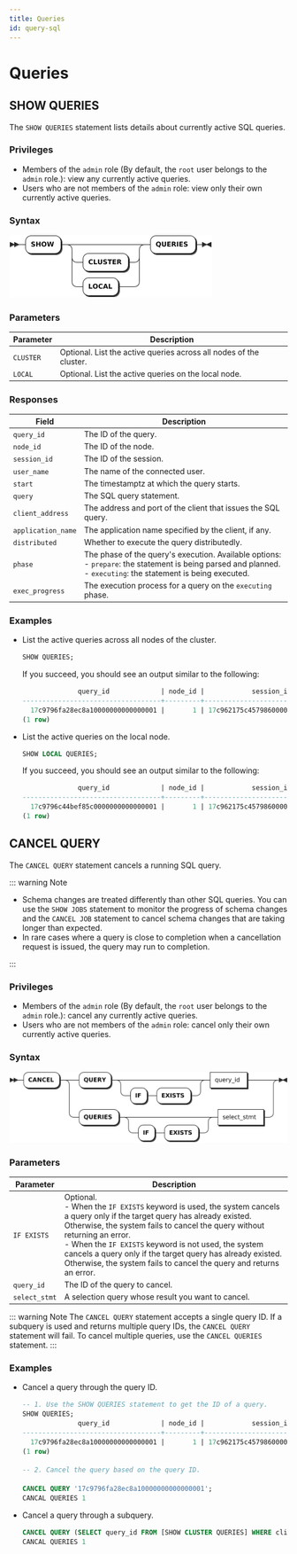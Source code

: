 ```yaml
---
title: Queries
id: query-sql
---
```


# Queries

## SHOW QUERIES

The `SHOW QUERIES` statement lists details about currently active SQL queries.

### Privileges

- Members of the `admin` role (By default, the `root` user belongs to the `admin` role.): view any currently active queries.
- Users who are not members of the `admin` role: view only their own currently active queries.

### Syntax

![](../../../static/sql-reference/O4dpbErpwoLES6xp7VPciCeDnJF.png)

### Parameters

| Parameter | Description                                                        |
|-----------|--------------------------------------------------------------------|
| `CLUSTER` | Optional. List the active queries across all nodes of the cluster. |
| `LOCAL`   | Optional. List the active queries on the local node.          |

### Responses

| Field              | Description                                                                                                                                                             |
|--------------------|-------------------------------------------------------------------------------------------------------------------------------------------------------------------------|
| `query_id`         | The ID of the query.                                                                                                                                                    |
| `node_id`          | The ID of the node.                                                                                                                                                     |
| `session_id`       | The ID of the session.                                                                                                                                                  |
| `user_name`        | The name of the connected user.                                                                                                                                         |
| `start`            | The timestamptz at which the query starts.                                                                                                                              |
| `query`            | The SQL query statement.                                                                                                                                                |
| `client_address`   | The address and port of the client that issues the SQL query.                                                                                                           |
| `application_name` | The application name specified by the client, if any.                                                                                                                   |
| `distributed`      | Whether to execute the query distributedly.                                                                                                                |
| `phase`            | The phase of the query's execution. Available options: <br >- `prepare`: the statement is being parsed and planned.<br >- `executing`: the statement is being executed. |
| `exec_progress`    | The execution process for a query on the `executing` phase.                                                                                                             |

### Examples

- List the active queries across all nodes of the cluster.

    ```sql
    SHOW QUERIES;
    ```

    If you succeed, you should see an output similar to the following:

    ```sql
                  query_id             | node_id |            session_id            | user_name |              start               |        query         |  client_address  | application_name | distributed |   phase   | exec_progress
    -----------------------------------+---------+----------------------------------+-----------+----------------------------------+----------------------+------------------+------------------+-------------+-----------+----------------
      17c9796fa28ec8a10000000000000001 |       1 | 17c962175c4579860000000000000001 | root      | 2024-04-25 08:44:13.566642+00:00 | SHOW CLUSTER QUERIES | 172.18.0.1:47104 | $ kwbase sql     |    false    | executing |             0
    (1 row)
    ```

- List the active queries on the local node.

    ```sql
    SHOW LOCAL QUERIES;
    ```

    If you succeed, you should see an output similar to the following:

    ```sql
                  query_id             | node_id |            session_id            | user_name |              start               |       query        |  client_address  | application_name | distributed |   phase   | exec_progress
    -----------------------------------+---------+----------------------------------+-----------+----------------------------------+--------------------+------------------+------------------+-------------+-----------+----------------
      17c9796c44bef85c0000000000000001 |       1 | 17c962175c4579860000000000000001 | root      | 2024-04-25 08:43:59.107805+00:00 | SHOW LOCAL QUERIES | 172.18.0.1:47104 | $ kwbase sql     |    false    | executing |             0
    (1 row)
    ```

## CANCEL QUERY

The `CANCEL QUERY` statement cancels a running SQL query.

::: warning Note

- Schema changes are treated differently than other SQL queries. You can use the `SHOW JOBS` statement to monitor the progress of schema changes and the `CANCEL JOB` statement to cancel schema changes that are taking longer than expected.
- In rare cases where a query is close to completion when a cancellation request is issued, the query may run to completion.

:::

### Privileges

- Members of the `admin` role (By default, the `root` user belongs to the `admin` role.): cancel any currently active queries.
- Users who are not members of the `admin` role: cancel only their own currently active queries.

### Syntax

![](../../../static/sql-reference/Z6ZMbIea6oITnSxPXPQcKZSAnSh.png)

### Parameters

| Parameter | Description |
| --- | --- |
| `IF EXISTS` | Optional. <br>- When the `IF EXISTS` keyword is used, the system cancels a query only if the target query has already existed. Otherwise, the system fails to cancel the query without returning an error. <br>- When the `IF EXISTS` keyword is not used, the system cancels a query only if the target query has already existed. Otherwise, the system fails to cancel the query and returns an error. |
| `query_id` | The ID of the query to cancel.|
| `select_stmt` | A selection query whose result you want to cancel.|

::: warning Note
The `CANCEL QUERY` statement accepts a single query ID. If a subquery is used and returns multiple query IDs, the `CANCEL QUERY` statement will fail. To cancel multiple queries, use the `CANCEL QUERIES` statement.
:::

### Examples

- Cancel a query through the query ID.

    ```sql
    -- 1. Use the SHOW QUERIES statement to get the ID of a query.
    SHOW QUERIES;
                  query_id             | node_id |            session_id            | user_name |              start               |        query         |  client_address  | application_name | distributed |   phase   | exec_progress
    -----------------------------------+---------+----------------------------------+-----------+----------------------------------+----------------------+------------------+------------------+-------------+-----------+----------------
      17c9796fa28ec8a10000000000000001 |       1 | 17c962175c4579860000000000000001 | root      | 2024-04-25 08:44:13.566642+00:00 | SHOW CLUSTER QUERIES | 172.18.0.1:47104 | $ kwbase sql     |    false    | executing |             0
    (1 row)

    -- 2. Cancel the query based on the query ID.

    CANCEL QUERY '17c9796fa28ec8a10000000000000001';
    CANCAL QUERIES 1
    ```

- Cancel a query through a subquery.

    ```sql
    CANCEL QUERY (SELECT query_id FROM [SHOW CLUSTER QUERIES] WHERE client_address='your-host-ip:port' AND user_name='root' AND query = 'SHOW CLUSTER QUERIES');
    CANCAL QUERIES 1
    ```
